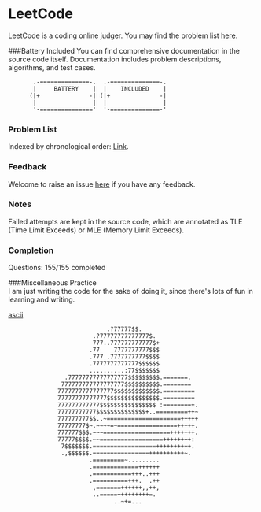 # LeetCode
LeetCode is a coding online judger. You may find the problem list [here](https://oj.leetcode.com/problems/).  

###Battery Included
You can find comprehensive documentation in the source code itself. Documentation includes problem descriptions, algorithms, and test cases.  

```
       .-==============-.  .-==============-.
       |     BATTERY    |  |    INCLUDED    |
      (|+              -| (|+              -|
       |                |  |                |
       '-==============='  '-==============-'
```
### Problem List
Indexed by chronological order: [Link](http://deepreader.io/LeetCode/problem_list.html).

### Feedback
Welcome to raise an issue [here](https://github.com/zhangdanyangg/LeetCode/issues) if you have any feedback.

### Notes
Failed attempts are kept in the source code, which are annotated as TLE (Time Limit Exceeds) or MLE (Memory Limit Exceeds).

### Completion
Questions: 155/155 completed

###Miscellaneous
Practice  
I am just writing the code for the sake of doing it, since there's lots of fun in learning and writing.  

[ascii](https://gist.github.com/xero/3555086)
```
                            .?77777$$.
                        .?77777777777777$.
                        777..777777777777$+
                       .77    7777777777$$$
                       .777 .7777777777$$$$
                       .7777777777777$$$$$$
                       ..........:77$$$$$$$
                .77777777777777777$$$$$$$$$.=======.
               777777777777777777$$$$$$$$$$.========
              7777777777777777$$$$$$$$$$$$$.=========
              77777777777777$$$$$$$$$$$$$$$.=========
              777777777777$$$$$$$$$$$$$$$$ :========+.
              77777777777$$$$$$$$$$$$$$+..=========++~
              777777777$$..~=====================+++++
              77777777$~.~~~~=~=================+++++.
              777777$$$.~~~===================+++++++.
              77777$$$$.~~==================++++++++:
               7$$$$$$$.==================++++++++++.
               .,$$$$$$.================++++++++++~.
                       .=========~.........
                       .=============++++++
                       .===========+++..+++
                       .==========+++.  .++
                        ,=======++++++,,++,
                        ..=====+++++++++=.
                              ..~+=...
```

